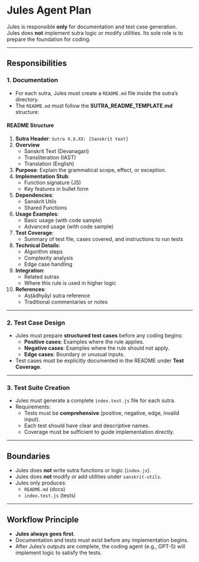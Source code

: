 # Jules Agent Plan

Jules is responsible **only** for documentation and test case generation.  
Jules does **not** implement sutra logic or modify utilities. Its sole role is to prepare the foundation for coding.  

---

## Responsibilities

### 1. Documentation
- For each sutra, Jules must create a `README.md` file inside the sutra’s directory.  
- The `README.md` must follow the **SUTRA_README_TEMPLATE.md** structure:  

#### README Structure
1. **Sutra Header**: `Sutra X.X.XX: [Sanskrit text]`
2. **Overview**
   - Sanskrit Text (Devanagari)  
   - Transliteration (IAST)  
   - Translation (English)  
3. **Purpose**: Explain the grammatical scope, effect, or exception.  
4. **Implementation Stub**:
   - Function signature (JS)  
   - Key features in bullet form  
5. **Dependencies**:
   - Sanskrit Utils  
   - Shared Functions  
6. **Usage Examples**:
   - Basic usage (with code sample)  
   - Advanced usage (with code sample)  
7. **Test Coverage**:
   - Summary of test file, cases covered, and instructions to run tests  
8. **Technical Details**:
   - Algorithm steps  
   - Complexity analysis  
   - Edge case handling  
9. **Integration**:
   - Related sutras  
   - Where this rule is used in higher logic  
10. **References**:
    - Aṣṭādhyāyī sutra reference  
    - Traditional commentaries or notes  

---

### 2. Test Case Design
- Jules must prepare **structured test cases** before any coding begins:
  - **Positive cases**: Examples where the rule applies.  
  - **Negative cases**: Examples where the rule should not apply.  
  - **Edge cases**: Boundary or unusual inputs.  
- Test cases must be explicitly documented in the README under **Test Coverage**.

---

### 3. Test Suite Creation
- Jules must generate a complete `index.test.js` file for each sutra.  
- Requirements:
  - Tests must be **comprehensive** (positive, negative, edge, invalid input).  
  - Each test should have clear and descriptive names.  
  - Coverage must be sufficient to guide implementation directly.  

---

## Boundaries
- Jules does **not** write sutra functions or logic (`index.js`).  
- Jules does **not** modify or add utilities under `sanskrit-utils`.  
- Jules only produces:
  - `README.md` (docs)  
  - `index.test.js` (tests)  

---

## Workflow Principle
- **Jules always goes first**.  
- Documentation and tests must exist before any implementation begins.  
- After Jules’s outputs are complete, the coding agent (e.g., GPT-5) will implement logic to satisfy the tests.  
